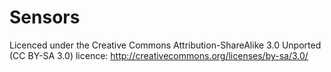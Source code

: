 # Sensors

Licenced under the Creative Commons Attribution-ShareAlike 3.0 Unported (CC BY-SA 3.0) licence: 
http://creativecommons.org/licenses/by-sa/3.0/

